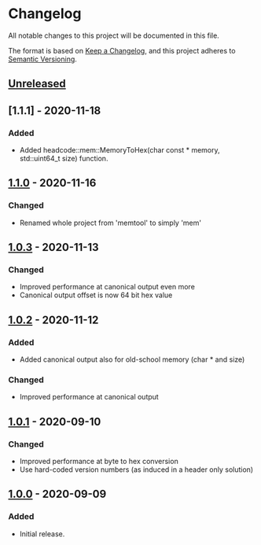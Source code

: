 # Changelog
All notable changes to this project will be documented in this file.

The format is based on [Keep a Changelog](https://keepachangelog.com/en/1.0.0/),
and this project adheres to [Semantic Versioning](https://semver.org/spec/v2.0.0.html).

## [Unreleased]

## [1.1.1] - 2020-11-18
### Added
- Added headcode::mem::MemoryToHex(char const * memory, std::uint64_t size) function.


## [1.1.0] - 2020-11-16
### Changed
- Renamed whole project from 'memtool' to simply 'mem'


## [1.0.3] - 2020-11-13
### Changed
- Improved performance at canonical output even more
- Canonical output offset is now 64 bit hex value


## [1.0.2] - 2020-11-12
### Added
- Added canonical output also for old-school memory (char * and size)
### Changed
- Improved performance at canonical output

## [1.0.1] - 2020-09-10
### Changed
- Improved performance at byte to hex conversion
- Use hard-coded version numbers (as induced in a header only solution)

## [1.0.0] - 2020-09-09
### Added
- Initial release.


[Unreleased]: https://gitlab.com/headcode.space/mem/-/tree/develop
[1.1.0]: https://gitlab.com/headcode.space/memtool/-/releases/v1.1.0
[1.0.3]: https://gitlab.com/headcode.space/memtool/-/releases/v1.0.3
[1.0.2]: https://gitlab.com/headcode.space/memtool/-/releases/v1.0.2
[1.0.1]: https://gitlab.com/headcode.space/memtool/-/releases/v1.0.1
[1.0.0]: https://gitlab.com/headcode.space/memtool/-/releases/v1.0.0
